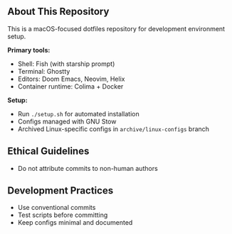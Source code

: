 ## About This Repository

This is a macOS-focused dotfiles repository for development environment setup.

**Primary tools:**
- Shell: Fish (with starship prompt)
- Terminal: Ghostty
- Editors: Doom Emacs, Neovim, Helix
- Container runtime: Colima + Docker

**Setup:**
- Run `./setup.sh` for automated installation
- Configs managed with GNU Stow
- Archived Linux-specific configs in `archive/linux-configs` branch

## Ethical Guidelines

- Do not attribute commits to non-human authors

## Development Practices

- Use conventional commits
- Test scripts before committing
- Keep configs minimal and documented